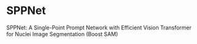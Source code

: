 # SPPNet
SPPNet: A Single-Point Prompt Network with Efficient Vision Transformer for Nuclei Image Segmentation (Boost SAM)
